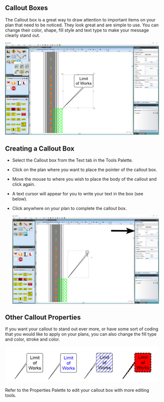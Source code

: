 ## Callout Boxes 

The Callout box is a great way to draw attention to important items on your plan that need to be noticed. They look great and are simple to use. You can change their color, shape, fill style and text type to make your message clearly stand out.

![Callout_Box](./assets/Callout_Box.png)

## Creating a Callout Box

 - Select the Callout box from the Text tab in the Tools Palette.
 - Click on the plan where you want to place the pointer of the callout box.
 - Move the mouse to where you wish to place the body of the callout and click again.
 - A text cursor will appear for you to write your text in the box (see below).
 - Click anywhere on your plan to complete the callout box.

    ![Callout_Box_Ready_for_you_to_Add_your_Text](./assets/Callout_Box_Ready_for_you_to_Add_your_Text.png)

## Other Callout Properties 
If you want your callout to stand out ever more, or have some sort of coding that you would like to apply on your plans, you can also change the fill type and color, stroke and color.

![Callout_Box_Variations](./assets/Callout_Box_Variations.png)

Refer to the Properties Palette to edit your callout box with more editing tools.